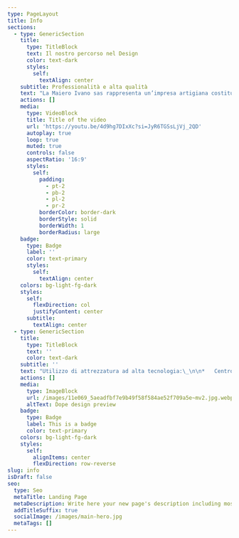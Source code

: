 ```yaml
---
type: PageLayout
title: Info
sections:
  - type: GenericSection
    title:
      type: TitleBlock
      text: Il nostro percorso nel Design
      color: text-dark
      styles:
        self:
          textAlign: center
    subtitle: Professionalità e alta qualità
    text: "La Maiero Ivano sas rappresenta un’impresa artigiana costituita nei primi anni '50 da Maiero Leonida (ex capo mobilieri presso il mobilificio Torossi di Udine) e da Maiero Ivano.\n\nOperante da subito nel settore dell'arredamento di Design, con lavori eseguiti sotto la direzione dell'Arch. A.Masieri (Villa Romanelli), prosegue con l'Arch. C.Scarpa (Villa Veritti), continuando nel corso degli anni le collaborazioni con marchi internazionali d'arredo, design forniture, architetti ed arredatori d'interni e con Sandro dal 1979.\_\n\nGrazie a queste attrezzature ampliamento della gamma di prodotti:\_Prototipi di sedie di design per fiere del settore, plastici (museo Erto plastici Vajont) ecc.\n\nPartecipazione ad Innovaction 2006 con prototipo pavimento legno.\n\nDal 2013 siamo concessionari per l'Italia di WoodWorks.\n"
    actions: []
    media:
      type: VideoBlock
      title: Title of the video
      url: 'https://youtu.be/4d9hg7DIxXc?si=JyR6TGSsLjVj_2QD'
      autoplay: true
      loop: true
      muted: true
      controls: false
      aspectRatio: '16:9'
      styles:
        self:
          padding:
            - pt-2
            - pb-2
            - pl-2
            - pr-2
          borderColor: border-dark
          borderStyle: solid
          borderWidth: 1
          borderRadius: large
    badge:
      type: Badge
      label: ''
      color: text-primary
      styles:
        self:
          textAlign: center
    colors: bg-light-fg-dark
    styles:
      self:
        flexDirection: col
        justifyContent: center
      subtitle:
        textAlign: center
  - type: GenericSection
    title:
      type: TitleBlock
      text: ''
      color: text-dark
    subtitle: ''
    text: "Utilizzo di attrezzatura ad alta tecnologia:\_\n\n*   Centro di lavoro per legno dal 1988;\n\n<!---->\n\n*   Lavorazioni laser dal 1995.\n\n"
    actions: []
    media:
      type: ImageBlock
      url: /images/11e069_5aeadfbf7e9b49f58f584ae52f709a5e~mv2.jpg.webp
      altText: Dope design preview
    badge:
      type: Badge
      label: This is a badge
      color: text-primary
    colors: bg-light-fg-dark
    styles:
      self:
        alignItems: center
        flexDirection: row-reverse
slug: info
isDraft: false
seo:
  type: Seo
  metaTitle: Landing Page
  metaDescription: Write here your new page's description including most relevant keywords.
  addTitleSuffix: true
  socialImage: /images/main-hero.jpg
  metaTags: []
---
```

